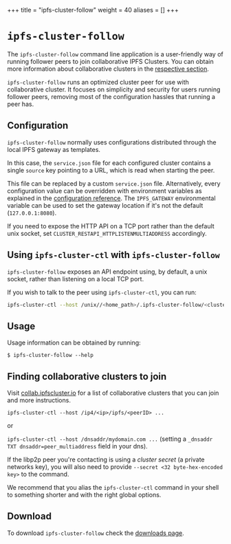 +++
title = "ipfs-cluster-follow"
weight = 40
aliases = []
+++

# `ipfs-cluster-follow`

The `ipfs-cluster-follow` command line application is a user-friendly way of running follower peers to join collaborative IPFS Clusters. You can obtain more information about collaborative clusters in the [respective section](/documentation/collaborative).

`ipfs-cluster-follow` runs an optimized cluster peer for use with collaborative cluster. It focuses on simplicity and security for users running follower peers, removing most of the configuration hassles that running a peer has.

## Configuration

`ipfs-cluster-follow` normally uses configurations distributed through the local IPFS gateway as templates.

In this case, the `service.json` file for each configured cluster contains a single `source` key pointing to a URL, which is read when starting the peer.

This file can be replaced by a custom `service.json` file. Alternatively, every configuration value can be overridden with environment variables as explained in the [configuration reference](/documentation/reference/configuration#using-environment-variables-to-overwrite-configuration-values). The `IPFS_GATEWAY` environmental variable can be used to set the gateway location if it's not the default (`127.0.0.1:8080`).

If you need to expose the HTTP API on a TCP port rather than the default unix socket, set `CLUSTER_RESTAPI_HTTPLISTENMULTIADDRESS` accordingly.

## Using `ipfs-cluster-ctl` with `ipfs-cluster-follow`

`ipfs-cluster-follow` exposes an API endpoint using, by default, a unix socket, rather than listening on a local TCP port.

If you wish to talk to the peer using `ipfs-cluster-ctl`, you can run:

```sh
ipfs-cluster-ctl --host /unix//<home_path>/.ipfs-cluster-follow/<clusterName>/api-socket ...
```

## Usage

Usage information can be obtained by running:

```
$ ipfs-cluster-follow --help
```

## Finding collaborative clusters to join

Visit [collab.ipfscluster.io](https://collab.ipfscluster.io) for a list of collaborative clusters that you can join and more instructions.



`ipfs-cluster-ctl --host /ip4/<ip>/ipfs/<peerID> ...`

or

`ipfs-cluster-ctl --host /dnsaddr/mydomain.com ...` (setting a `_dnsaddr TXT dnsaddr=peer_multiaddress` field in your dns).

If the libp2p peer you're contacting is using a *cluster secret* (a private networks key), you will also need to provide `--secret <32 byte-hex-encoded key>` to the command.

We recommend that you alias the `ipfs-cluster-ctl` command in your shell to something shorter and with the right global options.

## Download

To download `ipfs-cluster-follow` check the [downloads page](/download).
